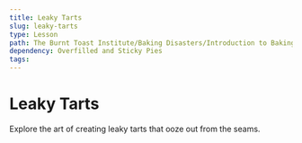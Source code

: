 ```yaml
---
title: Leaky Tarts
slug: leaky-tarts
type: Lesson
path: The Burnt Toast Institute/Baking Disasters/Introduction to Baking Disasters/Pies and Tarts/Leaky Tarts
dependency: Overfilled and Sticky Pies
tags:
---
```


# Leaky Tarts

Explore the art of creating leaky tarts that ooze out from the seams.
